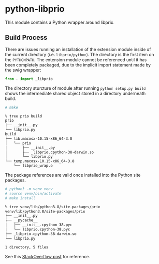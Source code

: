 # python-libprio

This module contains a Python wrapper around libprio.

## Build Process

There are issues running an installation of the extension module inside of the
current directory (i.e. `libprio/python`). The directory is the first
item on the `PYTHONPATH`. The extension module cannot be referenced until it has
been completely packaged, due to the implicit import statement made by the swig
wrapper:

```python
from . import _libprio
```

The directory sturcture of module after running `python setup.py build` shows the
intermediate shared object stored in a directory underneath build.

```bash
# make

% tree prio build
prio
├── __init__.py
└── libprio.py
build
├── lib.macosx-10.15-x86_64-3.8
│   └── prio
│       ├── __init__.py
│       ├── _libprio.cpython-38-darwin.so
│       └── libprio.py
└── temp.macosx-10.15-x86_64-3.8
    └── libprio_wrap.o
```

The package references are valid once installed into the Python site packages.

```bash
# python3 -m venv venv
# source venv/bin/activate
# make install

% tree venv/lib/python3.8/site-packages/prio
venv/lib/python3.8/site-packages/prio
├── __init__.py
├── __pycache__
│   ├── __init__.cpython-38.pyc
│   └── libprio.cpython-38.pyc
├── _libprio.cpython-38-darwin.so
└── libprio.py

1 directory, 5 files
```

See this [StackOverflow post](https://stackoverflow.com/questions/302867/how-do-i-install-a-python-extension-module-using-distutils) for reference.
